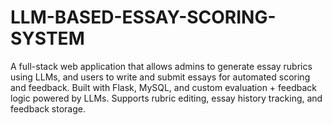 # LLM-BASED-ESSAY-SCORING-SYSTEM
A full-stack web application that allows admins to generate essay rubrics using LLMs, and users to write and submit essays for automated scoring and feedback. Built with Flask, MySQL, and custom evaluation + feedback logic powered by LLMs. Supports rubric editing, essay history tracking, and feedback storage.
